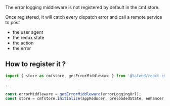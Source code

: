 The error logging middleware is not registered by default in the cmf store.

Once registered, it will catch every dispatch error and call a remote service to post
* the user agent
* the redux state
* the action
* the error

## How to register it ?

```javascript
import { store as cmfstore, getErrorMiddleware } from '@talend/react-cmf';

...

const errorMiddleware = getErrorMiddleware(errorLoggingUrl);
const store = cmfstore.initialize(appReducer, preloadedState, enhancer, [errorMiddleware]);
```
